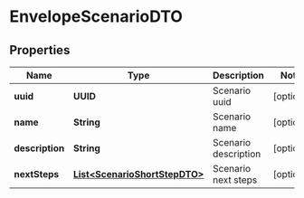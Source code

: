 

# EnvelopeScenarioDTO


## Properties

| Name | Type | Description | Notes |
|------------ | ------------- | ------------- | -------------|
|**uuid** | **UUID** | Scenario uuid |  [optional] |
|**name** | **String** | Scenario name |  [optional] |
|**description** | **String** | Scenario description |  [optional] |
|**nextSteps** | [**List&lt;ScenarioShortStepDTO&gt;**](ScenarioShortStepDTO.md) | Scenario next steps |  [optional] |



